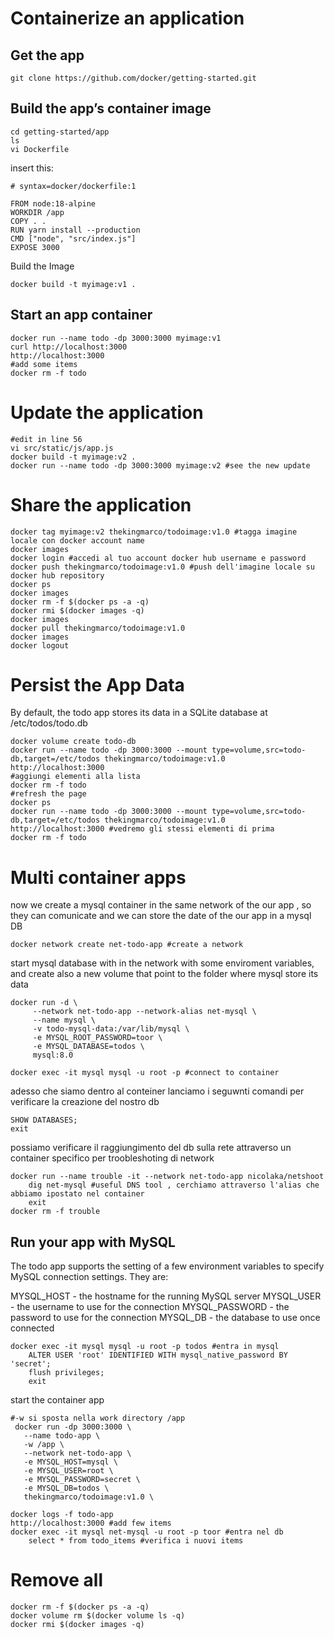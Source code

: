 # Containerize an application
## Get the app
```shell
git clone https://github.com/docker/getting-started.git
```
## Build the app’s container image
```shell
cd getting-started/app
ls
vi Dockerfile
```
insert this:
```shell
# syntax=docker/dockerfile:1
   
FROM node:18-alpine
WORKDIR /app
COPY . .
RUN yarn install --production
CMD ["node", "src/index.js"]
EXPOSE 3000
```
Build the Image
```shell
docker build -t myimage:v1 .
```
## Start an app container
```shell
docker run --name todo -dp 3000:3000 myimage:v1
curl http://localhost:3000
http://localhost:3000
#add some items
docker rm -f todo
```
# Update the application
```shell
#edit in line 56
vi src/static/js/app.js
docker build -t myimage:v2 .
docker run --name todo -dp 3000:3000 myimage:v2 #see the new update
```
# Share the application
```shell
docker tag myimage:v2 thekingmarco/todoimage:v1.0 #tagga imagine locale con docker account name
docker images
docker login #accedi al tuo account docker hub username e password
docker push thekingmarco/todoimage:v1.0 #push dell'imagine locale su docker hub repository
docker ps
docker images
docker rm -f $(docker ps -a -q)
docker rmi $(docker images -q)
docker images
docker pull thekingmarco/todoimage:v1.0
docker images
docker logout 
```
# Persist the App Data
By default, the todo app stores its data in a SQLite database at /etc/todos/todo.db
```shell
docker volume create todo-db
docker run --name todo -dp 3000:3000 --mount type=volume,src=todo-db,target=/etc/todos thekingmarco/todoimage:v1.0
http://localhost:3000 
#aggiungi elementi alla lista
docker rm -f todo
#refresh the page
docker ps
docker run --name todo -dp 3000:3000 --mount type=volume,src=todo-db,target=/etc/todos thekingmarco/todoimage:v1.0
http://localhost:3000 #vedremo gli stessi elementi di prima
docker rm -f todo
```

# Multi container apps
now we create a mysql container in the same network of the our app , so they can comunicate and we can store the date of the our app in a mysql DB
```shell
docker network create net-todo-app #create a network
```
start mysql database with in the network with some enviroment variables, and create also a new volume that point to the folder where mysql store its data
```shell
docker run -d \
     --network net-todo-app --network-alias net-mysql \
     --name mysql \
     -v todo-mysql-data:/var/lib/mysql \
     -e MYSQL_ROOT_PASSWORD=toor \
     -e MYSQL_DATABASE=todos \
     mysql:8.0

docker exec -it mysql mysql -u root -p #connect to container
```
adesso che siamo dentro al conteiner lanciamo i seguwnti comandi per verificare la creazione del nostro db
```shell
SHOW DATABASES; 
exit
```
possiamo verificare il raggiungimento del db sulla rete attraverso un container specifico per troobleshoting di network
```shell
docker run --name trouble -it --network net-todo-app nicolaka/netshoot
    dig net-mysql #useful DNS tool , cerchiamo attraverso l'alias che abbiamo ipostato nel container
    exit
docker rm -f trouble
```
## Run your app with MySQL
The todo app supports the setting of a few environment variables to specify MySQL connection settings. They are:

MYSQL_HOST - the hostname for the running MySQL server
MYSQL_USER - the username to use for the connection
MYSQL_PASSWORD - the password to use for the connection
MYSQL_DB - the database to use once connected
```shell
docker exec -it mysql mysql -u root -p todos #entra in mysql
    ALTER USER 'root' IDENTIFIED WITH mysql_native_password BY 'secret';
    flush privileges;
    exit
```
start the container app
```shell
#-w si sposta nella work directory /app
 docker run -dp 3000:3000 \
   --name todo-app \
   -w /app \
   --network net-todo-app \
   -e MYSQL_HOST=mysql \
   -e MYSQL_USER=root \
   -e MYSQL_PASSWORD=secret \
   -e MYSQL_DB=todos \
   thekingmarco/todoimage:v1.0 \

docker logs -f todo-app
http://localhost:3000 #add few items
docker exec -it mysql net-mysql -u root -p toor #entra nel db
    select * from todo_items #verifica i nuovi items
```


# Remove all
```shell
docker rm -f $(docker ps -a -q)
docker volume rm $(docker volume ls -q)
docker rmi $(docker images -q)
```